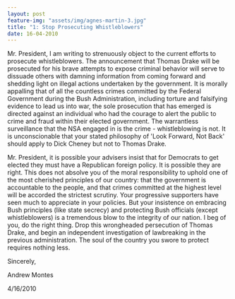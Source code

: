 ```yaml
---
layout: post
feature-img: "assets/img/agnes-martin-3.jpg"
title: "1: Stop Prosecuting Whistleblowers"
date: 16-04-2010
---
```


Mr. President, I am writing to strenuously object to the current efforts to prosecute whistleblowers. The announcement that Thomas Drake will be prosecuted for his brave attempts to expose criminal behavior will serve to dissuade others with damning information from coming forward and shedding light on illegal actions undertaken by the government. It is morally appalling that of all the countless crimes committed by the Federal Government during the Bush Administration, including torture and falsifying evidence to lead us into war, the sole prosecution that has emerged is directed against an individual who had the courage to alert the public to crime and fraud within their elected government. The warrantless surveillance that the NSA engaged in is the crime - whistleblowing is not. It is unconscionable that your stated philosophy of 'Look Forward, Not Back' should apply to Dick Cheney but not to Thomas Drake.

Mr. President, it is possible your advisers insist that for Democrats to get elected they must have a Republican foreign policy. It is possible they are right. This does not absolve you of the moral responsibility to uphold one of the most cherished principles of our country: that the government is accountable to the people, and that crimes committed at the highest level will be accorded the strictest scrutiny. Your progressive supporters have seen much to appreciate in your policies. But your insistence on embracing Bush principles (like state secrecy) and protecting Bush officials (except whistleblowers) is a tremendous blow to the integrity of our nation. I beg of you, do the right thing. Drop this wrongheaded persecution of Thomas Drake, and begin an independent investigation of lawbreaking in the previous administration. The soul of the country you swore to protect requires nothing less.

Sincerely,

Andrew Montes

4/16/2010
